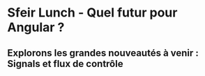 <!-- .slide: class="first-slide" -->

# **Sfeir Lunch - Quel futur pour Angular ?**

## **Explorons les grandes nouveautés à venir : Signals et flux de contrôle**
